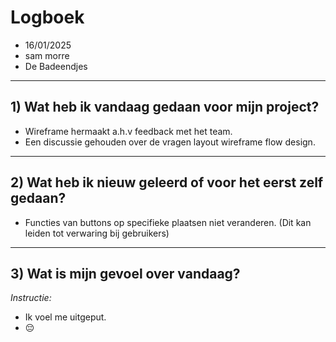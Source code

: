 # Logboek

- 16/01/2025
- sam morre
- De Badeendjes

---

## 1) Wat heb ik vandaag gedaan voor mijn project?

- Wireframe hermaakt a.h.v feedback met het team.
- Een discussie gehouden over de vragen layout wireframe flow design.

---

## 2) Wat heb ik nieuw geleerd of voor het eerst zelf gedaan?

- Functies van buttons op specifieke plaatsen niet veranderen. (Dit kan leiden tot verwaring bij gebruikers)

---

## 3) Wat is mijn gevoel over vandaag?

*Instructie:*  
- Ik voel me uitgeput.
- 😔

